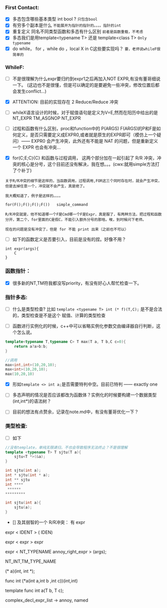### First Contact:

- [x] 多态包含哪些基本类型 int bool ?
```只包含bool```
- [x] 有穷多个副本是什么
```不能展开为指针的指针的。。。。指针的int```
- [x] 重复定义 同名不同类型函数和多态有什么区别
```前者是函数重载，不考虑```
- [x] 多态我们是用template\<typename T\> 还是 template\<class T\>
```Only typename```
- [x] do while， for ，while do ，local X in C这些要实现吗？
```要，老师说whileF很简单的```

### WhileF:

- [ ] 不是很理解为什么expr要归约到expr1之后再加入NOT EXPR,有没有董哥细说一下。
(这边也不是很懂，但是可以确定的是要避免一些冲突，修改位置后都会发生conflict...)
- [x] ATTENTION: 目前的实现存在 2 Reduce/Reduce 冲突

- [ ] whileX语言设计的时候，对于赋值语句是定义为V=E,然而在阳历中给出的是 NT_EXPR TM_ASGNOP NT_EXPR

- [ ] 过程和函数有什么区别，proc和function中的 P(ARGS) F(ARGS)的P和F是如何定义，是否只需要定义成EXPR0,或者就是原生的EXPR即可（模仿上一个疑问）—— EXPR0 会产生冲突，此外还有不能是 NAT 的问题，但是重新定义一个 EXPR 也会有冲突...

- [x] for(C;E;C){C} 和函数与过程调用， 这两个部分加在一起引起了 R/R 冲突，冲突的核心是分号，这个目前还没有解决，我在想。。。(cwx:就用simple方法打了个补丁)

```
关于R/R冲突的细节是这样的，当函数调用，过程调用,FOR这三个同时存在时，就会产生冲突，但是去掉任意一个，冲突就不会产生，真是绝了。

我大概知道了，例子是这样的。。。。

for(F();F();F();F())   simple_command

R/R冲突就是，他不知道哪一个F是Cmd哪一个F是Expr，真是服了，有两种方法，把过程和函数分开，第二个，for里面的C是假C，不能引入额外分号的那啥。唉，到时候问下老师。

现在的问题是没有冲突了，但是 for 不能 print 出来（之前也不可以）
```

- [ ] 如下的函数定义是否要引入，目前是没有的捏。好像不用？

```
int expr(args){
    C
}
```

### 函数指针：

- [x] 很多新的NT,TM符我都没写priority，有没有好心人帮忙检查一下。

### 指针多态:

- [ ] 什么是类型检查? 比如 `template <typename T> int (* f)(T,C);` 是不是合法的，类型检查是不是这个
赋值、计算的类型检查

- [ ] 函数进行实例化的时候，c++中可以省略实例化参数交由编译器自行判断，这个怎么说。
```cpp
template<typename T,typename C> T max(T a, T b,C c=0){
    return a?a>b:b;
} 

//调用
max<int,int>(10,20,10);
max<int>(10,20,10);
max(10,20,10)
```

- [x] 形如`template <> int a;`是否需要特判中空。目前已特判 —— exactly one
- [ ] 多态声明的情况是否应该都改为函数体？实例化的时候要构建一个数据类型(int,int*)的语法树？

- [ ] 目前的想法有点赘余，记录在note.md中，有没有董哥优化一下？

### 类型检查:

- [ ] 如下

```cpp
//没有template，单纯无限递归，不也会导致程序无法终止？不是很理解
template <typename T> T sjtu(T a){
	sjtu<T *>(&a);
}

int sjtu(int a);
int * sjtu(int * a);
int ** sjtu
int ****
 ******
*********

int sjtu(int a){
    sjtu(a);
}
```

- [] 及其弱智的一个 R/R冲突：
有
expr

expr < IDENT > ( IDEN)


expr < expr > expr


expr < NT_TYPENAME annoy_right_expr > (args);

NT_INT,TM_TYPE_NAME

(* a)(int, int *);

func int (*a(int a,int b ,int c))(int,int)

template <typename C> func int a(T b, T c);

complex_decl_expr_list
-> annoy, named